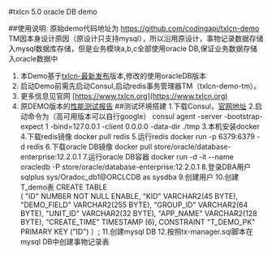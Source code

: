 #txlcn 5.0 oracle DB demo


##使用说明:
原始demo代码地址为 https://github.com/codingapi/txlcn-demo
TM因本身设计原因（原设计只支持mysql），所以沿用原设计，事物记录数据存储入mysql数据库存储，但是业务模块a,b,c全部使用oracle DB,保证业务数据存储入oracle数据中
1. 本Demo基于[txlcn-最新发布](https://github.com/codingapi/tx-lcn)版本,修改的使用oracleDB版本
2. 启动Demo前需先启动Consul,启动redis事务管理器TM（txlcn-demo-tm）。
3. 更多信息见官网 [https://www.txlcn.org](https://www.txlcn.org)   
4. 原DEMO版本的[性能测试报告](https://txlcn.org/zh-cn/docs/test.html)
##测试环境搭建
1.下载Consul，[官网地址](https://www.consul.io/)
2.启动命令为（高可用版本可以自行google）
consul agent -server -bootstrap-expect 1  -bind=127.0.0.1 -client 0.0.0.0 -data-dir ./tmp
3.本机安装docker
4.下载redis镜像
docker pull redis
5.运行redis
docker run -p 6379:6379 -d redis
6.下载oracle DB镜像
docker pull store/oracle/database-enterprise:12.2.0.1
7.运行oracle DB容器
docker run -d -it --name oracledb -P store/oracle/database-enterprise:12.2.0.1
8.登录DBA用户
sqlplus sys/Oradoc_db1@ORCLCDB as sysdba
9.创建用户
10.创建T_demo表
CREATE TABLE  
   (	"ID" NUMBER NOT NULL ENABLE, 
	"KID" VARCHAR2(45 BYTE), 
	"DEMO_FIELD" VARCHAR2(255 BYTE), 
	"GROUP_ID" VARCHAR2(64 BYTE), 
	"UNIT_ID" VARCHAR2(32 BYTE), 
	"APP_NAME" VARCHAR2(128 BYTE), 
	"CREATE_TIME" TIMESTAMP (6), 
	 CONSTRAINT "T_DEMO_PK" PRIMARY KEY ("ID")
	 ）;
11.创建mysql DB
12.按照tx-manager.sql脚本在mysql DB中创建事物记录表